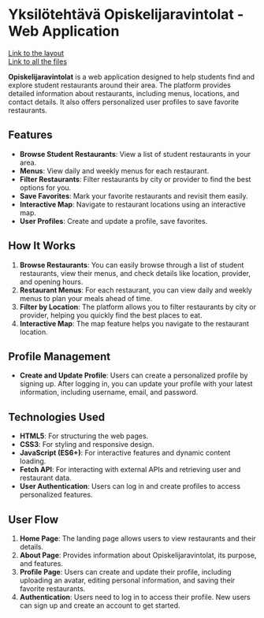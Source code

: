 # Yksilötehtävä Opiskelijaravintolat - Web Application

[Link to the layout](https://users.metropolia.fi/~georgiia/wsk-yksilotehtava/html/index.html)  
[Link to all the files](https://users.metropolia.fi/~georgiia/wsk-yksilotehtava/)

**Opiskelijaravintolat** is a web application designed to help students find and explore student restaurants around their area. The platform provides detailed information about restaurants, including menus, locations, and contact details. It also offers personalized user profiles to save favorite restaurants.

## Features
- **Browse Student Restaurants**: View a list of student restaurants in your area.
- **Menus**: View daily and weekly menus for each restaurant.
- **Filter Restaurants**: Filter restaurants by city or provider to find the best options for you.
- **Save Favorites**: Mark your favorite restaurants and revisit them easily.
- **Interactive Map**: Navigate to restaurant locations using an interactive map.
- **User Profiles**: Create and update a profile, save favorites.

## How It Works
1. **Browse Restaurants**: You can easily browse through a list of student restaurants, view their menus, and check details like location, provider, and opening hours.
2. **Restaurant Menus**: For each restaurant, you can view daily and weekly menus to plan your meals ahead of time.
3. **Filter by Location**: The platform allows you to filter restaurants by city or provider, helping you quickly find the best places to eat.
4. **Interactive Map**: The map feature helps you navigate to the restaurant location.

## Profile Management
- **Create and Update Profile**: Users can create a personalized profile by signing up. After logging in, you can update your profile with your latest information, including username, email, and password.

## Technologies Used
- **HTML5**: For structuring the web pages.
- **CSS3**: For styling and responsive design.
- **JavaScript (ES6+)**: For interactive features and dynamic content loading.
- **Fetch API**: For interacting with external APIs and retrieving user and restaurant data.
- **User Authentication**: Users can log in and create profiles to access personalized features.

## User Flow
1. **Home Page**: The landing page allows users to view restaurants and their details.
2. **About Page**: Provides information about Opiskelijaravintolat, its purpose, and features.
3. **Profile Page**: Users can create and update their profile, including uploading an avatar, editing personal information, and saving their favorite restaurants.
4. **Authentication**: Users need to log in to access their profile. New users can sign up and create an account to get started.
